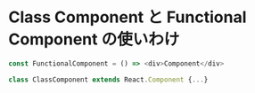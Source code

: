 # Class Component と Functional Component の使いわけ

```javascript
const FunctionalComponent = () => <div>Component</div>
```

```javascript
class ClassComponent extends React.Component {...}
```

